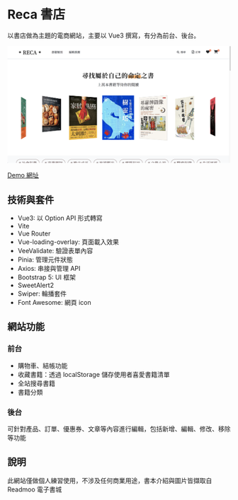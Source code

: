 # Reca 書店

以書店做為主題的電商網站，主要以 Vue3 撰寫，有分為前台、後台。

![alt 網頁首頁](reca_bookstore.png)

[Demo 網址](https://snershen.github.io/RECA-Bookstore/#/user/home)

## 技術與套件

- Vue3: 以 Option API 形式轉寫
- Vite
- Vue Router
- Vue-loading-overlay: 頁面載入效果
- VeeValidate: 驗證表單內容
- Pinia: 管理元件狀態
- Axios: 串接與管理 API
- Bootstrap 5: UI 框架
- SweetAlert2
- Swiper: 輪播套件
- Font Awesome: 網頁 icon

## 網站功能

### 前台

- 購物車、結帳功能
- 收藏書籍：透過 localStorage 儲存使用者喜愛書籍清單
- 全站搜尋書籍
- 書籍分類

### 後台

可針對產品、訂單、優惠券、文章等內容進行編輯，包括新增、編輯、修改、移除等功能

## 說明

此網站僅做個人練習使用，不涉及任何商業用途，書本介紹與圖片皆擷取自 Readmoo 電子書城
